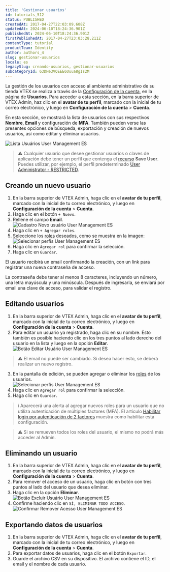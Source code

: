 ```yaml
---
title: 'Gestionar usuarios'
id: tutorials_512
status: PUBLISHED
createdAt: 2017-04-27T22:03:09.608Z
updatedAt: 2024-06-10T18:24:36.901Z
publishedAt: 2024-06-10T18:24:36.901Z
firstPublishedAt: 2017-04-27T23:03:28.211Z
contentType: tutorial
productTeam: Identity
author: authors_4
slug: gestionar-usuarios
locale: es
legacySlug: creando-usuarios, gestionar-usuarios
subcategoryId: 63DHe3VQEEE6Uuua8gIs2M
---
```


La gestión de los usuarios con acceso al ambiente administrativo de su tienda VTEX se realiza a través de la [Configuración de la cuenta](https://help.vtex.com/es/tutorial/vision-general-configuraciones-de-la-cuenta--6USYxLuzNt4uAkvjdPF7I8), en la página de **Usuarios**. Para acceder a esta sección, en la barra superior de VTEX Admin, haz clic en el **avatar de tu perfil**, marcado con la inicial de tu correo electrónico, y luego en **Configuración de la cuenta** > **Cuenta**.

En esta sección, se mostrará la lista de usuarios con sus respectivos __Nombre__, __Email__ y configuración de __MFA__. También pueden verse las presentes opciones de búsqueda, exportación y creación de nuevos usuarios, así como editar y eliminar usuarios.

![Lista Usuários User Management ES](https://images.ctfassets.net/alneenqid6w5/1IjRv0l2rDBrSWtHj82CDm/e5e96de76d8d66202887bd3339e0f01d/Lista_Usu__rios_User_Management_ES.png)

>⚠️ Cualquier usuario que desee gestionar usuarios o claves de aplicación debe tener un perfil que contenga el [recurso](https://help.vtex.com/es/tutorial/recursos-del-license-manager--3q6ztrC8YynQf6rdc6euk3) **Save User**. Puedes utilizar, por ejemplo, el perfil predeterminado [User Administrator - RESTRICTED](https://help.vtex.com/es/tutorial/roles-de-usuario-predefinidos--jGDurZKJHvHJS13LnO7Dy#user-administrator-restricted).

## Creando un nuevo usuario

1. En la barra superior de VTEX Admin, haga clic en el **avatar de tu perfil**, marcado con la inicial de tu correo electrónico, y luego en **Configuración de la cuenta** > **Cuenta**.
2. Haga clic en el botón `+ Nuevo`.  
3. Rellene el campo **Email**.  
  ![Cadastro Novo usuário User Management ES](https://images.ctfassets.net/alneenqid6w5/6EWyev5Qu1nYYxbL1K8YMw/c25703eb8635123358251772d94e147a/Cadastro_Novo_usu__rio_User_Management_ES.png)
4. Haga clic en `+ Agregar roles`.
5. Seleccione los [roles](https://help.vtex.com/es/tutorial/roles--7HKK5Uau2H6wxE1rH5oRbc) deseados, como se muestra en la imagen: 
  ![Selecionar perfis User Management ES](https://images.ctfassets.net/alneenqid6w5/4wSp2QkYZH114DFFEOo3ly/fed2df535522db7b5d7288845497b8d4/seleccionar-roles.PNG)
6. Haga clic en `Agregar rol` para confirmar la selección.
7. Haga clic en `Guardar`.  

El usuario recibirá un email confirmando la creación, con un link para registrar una nueva contraseña de acceso.

La contraseña debe tener al menos 8 caracteres, incluyendo un número, una letra mayúscula y una minúscula. Después de ingresarla, se enviará por email una clave de acceso, para validar el registro.

## Editando usuarios

1. En la barra superior de VTEX Admin, haga clic en el **avatar de tu perfil**, marcado con la inicial de tu correo electrónico, y luego en **Configuración de la cuenta** > **Cuenta**.
2. Para editar un usuario ya registrado, haga clic en su nombre. Esto también es posible haciendo clic en los tres puntos al lado derecho del usuario en la lista y luego en la opción **Editar**.
  ![Botão Editar Usuário User Management ES](https://images.ctfassets.net/alneenqid6w5/5XzJuCftOAty7JHkxHO5Th/6063958f0625ce0beabac99f407a3b87/Bot__o_Editar_Usu__rio_User_Management_ES.png)
  >⚠️ El email no puede ser cambiado. Si desea hacer esto, se deberá realizar un nuevo registro.
3. En la pantalla de edición, se pueden agregar o eliminar los [roles](https://help.vtex.com/es/tutorial/roles--7HKK5Uau2H6wxE1rH5oRbc) de los usuarios.  
  ![Selecionar perfis User Management ES](https://images.ctfassets.net/alneenqid6w5/4wSp2QkYZH114DFFEOo3ly/fed2df535522db7b5d7288845497b8d4/seleccionar-roles.PNG)
4. Haga clic en `Agregar rol` para confirmar la selección.
5. Haga clic en `Guardar`.

>ℹ️ Aparecerá una alerta al agregar nuevos roles para un usuario que no utiliza autenticación de múltiples factores (MFA). El artículo [Habilitar login por autenticación de 2 factores](https://help.vtex.com/es/tutorial/habilitar-login-por-autenticacao-de-2-fatores--4Ae1fcQi12g8u4SkQKCqWQ) muestra como habilitar esta configuración.

>⚠️ Si se remueven todos los roles del usuario, el mismo no podrá más acceder al Admin.

## Eliminando un usuario

1. En la barra superior de VTEX Admin, haga clic en el **avatar de tu perfil**, marcado con la inicial de tu correo electrónico, y luego en **Configuración de la cuenta** > **Cuenta**.
2. Para remover el acceso de un usuario, haga clic en botón con tres puntos <i class="fas fa-ellipsis-v"></i> al lado del usuario que desea eliminar.
3. Haga clic en la opción **Eliminar**.  
  ![Botão Excluir Usuário User Management ES](https://images.ctfassets.net/alneenqid6w5/40v9IfXb47lKyi79vZgWpJ/fe34b8820154abc988ee1317cf75da3a/Bot__o_Excluir_Usu__rio_User_Management_ES.png)
4. Confirme haciendo clic en `SÍ, ELIMINAR TODO ACCESO`.  
  ![Confirmar Remover Acesso User Management ES](https://images.ctfassets.net/alneenqid6w5/2lnDFzfX0ZPsZM8uX59Nq7/2e0ecc32f578b0da6f0698fb136a8a21/Confirmar_Remover_Acesso_User_Management_ES.png)

## Exportando datos de usuarios

1. En la barra superior de VTEX Admin, haga clic en el **avatar de tu perfil**, marcado con la inicial de tu correo electrónico, y luego en **Configuración de la cuenta** > **Cuenta**.
2. Para exportar datos de usuarios, haga clic en el botón <i class="fas fa-download"></i> `Exportar`.
3. Guarde el archivo CSV en su dispositivo. El archivo contiene el ID, el email y el nombre de cada usuario.
